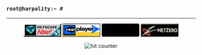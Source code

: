 ### ```root@harpality:~ #```
<hr>

<div align="center">
<img height="35px" width="100px" src="https://github.com/harpality/harpality/blob/main/img/netscape.gif?raw=true" alt="Netscape" align="center">
<img height="35px" width="100px" src="https://github.com/harpality/harpality/blob/main/img/realplayer.gif?raw=true" alt="Realplayer" align="center">
<img height="35px" width="100px" src="https://github.com/harpality/harpality/blob/main/img/shockwave.gif?raw=true" alt="Shockwave" align="center">
<img height="35px" width="100px" src="https://github.com/harpality/harpality/blob/main/img/netzero.gif?raw=true" alt="Netzero" align="center">
</div>

<div align="center">
<p></p>
<img src="https://profile-counter.glitch.me/harpality/count.svg" alt="hit counter" align="center">
</div>

<!--
**harpality/harpality** is a ✨ _special_ ✨ repository because its `README.md` (this file) appears on your GitHub profile.

Here are some ideas to get you started:

- 🔭 I’m currently working on ...
- 🌱 I’m currently learning ...
- 👯 I’m looking to collaborate on ...
- 🤔 I’m looking for help with ...
- 💬 Ask me about ...
- 📫 How to reach me: ...
- 😄 Pronouns: ...
- ⚡ Fun fact: ...
-->
